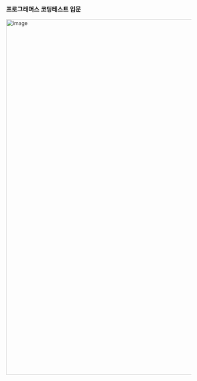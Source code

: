 ### 프로그래머스 코딩테스트 입문
<img width="966" alt="image" src="https://github.com/kyj5599/CodingTest_JavaScript/assets/99311920/0499f40a-c63d-4629-ac78-3e2b82d12b6e">

